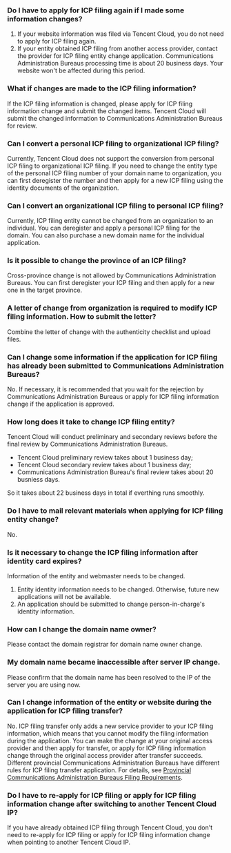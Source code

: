 ### Do I have to apply for ICP filing again if I made some information changes?

1. If your website information was filed via Tencent Cloud, you do not need to apply for ICP filing again. 
2. If your entity obtained ICP filing from another access provider, contact the provider for ICP filing entity change application. Communications Administration Bureaus processing time is about 20 business days. Your website won't be affected during this period.

### What if changes are made to the ICP filing information?

If the ICP filing information is changed, please apply for ICP filing information change and submit the changed items. Tencent Cloud will submit the changed information to Communications Administration Bureaus for review. 

### Can I convert a personal ICP filing to organizational ICP filing?

Currently, Tencent Cloud does not support the conversion from personal ICP filing to organizational ICP filing. If you need to change the entity type of the personal ICP filing number of your domain name to organization, you can first deregister the number and then apply for a new ICP filing using the identity documents of the organization. 

### Can I convert an organizational ICP filing to personal ICP filing?

Currently, ICP filing entity cannot be changed from an organization to an individual. You can deregister and apply a personal ICP filing for the domain. You can also purchase a new domain name for the individual application.

### Is it possible to change the province of an ICP filing?

Cross-province change is not allowed by Communications Administration Bureaus. You can first deregister your ICP filing and then apply for a new one in the target province.

### A letter of change from organization is required to modify ICP filing information. How to submit the letter?

Combine the letter of change with the authenticity checklist and upload files.

### Can I change some information if the application for ICP filing has already been submitted to Communications Administration Bureaus?

No. If necessary, it is recommended that you wait for the rejection by Communications Administration Bureaus or apply for ICP filing information change if the application is approved. 

### How long does it take to change ICP filing entity?

Tencent Cloud will conduct preliminary and secondary reviews before the final review by Communications Administration Bureaus.
- Tencent Cloud preliminary review takes about 1 business day;
- Tencent Cloud secondary review takes about 1 business day;
- Communications Administration Bureau's final review takes about 20 busniess days.

So it takes about 22 business days in total if everthing runs smoothly.

### Do I have to mail relevant materials when applying for ICP filing entity change?

No.

### Is it necessary to change the ICP filing information after identity card expires?

Information of the entity and webmaster needs to be changed. 
1. Entity identity information needs to be changed.  Otherwise, future new applications will not be available.
2. An application should be submitted to change person-in-charge's identity information.

### How can I change the domain name owner?

Please contact the domain registrar for domain name owner change. 

### My domain name became inaccessible after server IP change.

Please confirm that the domain name has been resolved to the IP of the server you are using now. 

### Can I change information of the entity or website during the application for ICP filing transfer?

No. ICP filing transfer only adds a new service provider to your ICP filing information, which means that you cannot modify the filing information during the application.
You can make the change at your original access provider and then apply for transfer, or apply for ICP filing information change through the original access provider after transfer succeeds.
Different provincial Communications Administration Bureaus have different rules for ICP filing transfer application. For details, see [Provincial Communications Administration Bureaus Filing Requirements](https://intl.cloud.tencent.com/document/product/1022/31671). 

### Do I have to re-apply for ICP filing or apply for ICP filing information change after switching to another Tencent Cloud IP?

If you have already obtained ICP filing through Tencent Cloud, you don't need to re-apply for ICP filing or apply for ICP filing information change when pointing to another Tencent Cloud IP.

